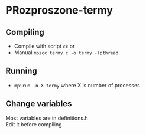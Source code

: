 # PRozproszone-termy
## Compiling
* Compile with script `cc` or
* Manual `mpicc termy.c -o termy -lpthread`  
## Running
* `mpirun -n X termy` where X is number of processes  

## Change variables
Most variables are in definitions.h  
Edit it before compiling

